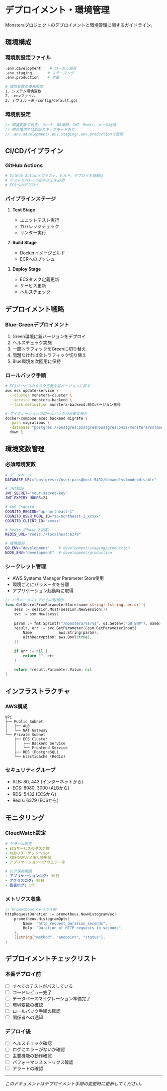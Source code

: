 # デプロイメント・環境管理

Monsteraプロジェクトのデプロイメントと環境管理に関するガイドライン。

## 環境構成

### 環境別設定ファイル
```bash
.env.development    # ローカル開発
.env.staging       # ステージング  
.env.production    # 本番

# 環境変数の優先順位
1. システム環境変数
2. .envファイル
3. デフォルト値（config/default.go）
```

### 環境別設定
```go
// 環境変数で設定: ポート、DB接続、JWT、Redis、メール送信
// 開発環境では認証スキップモードあり
// .env.development/.env.staging/.env.productionで管理
```

## CI/CDパイプライン

### GitHub Actions
```yaml
# GitHub Actionsでテスト、ビルド、デプロイを自動化
# テストカバレッジ80%以上を必須
# ECSへのデプロイ
```

### パイプラインステージ
1. **Test Stage**
   - ユニットテスト実行
   - カバレッジチェック
   - リンター実行

2. **Build Stage**
   - Dockerイメージビルド
   - ECRへのプッシュ

3. **Deploy Stage**
   - ECSタスク定義更新
   - サービス更新
   - ヘルスチェック

## デプロイメント戦略

### Blue-Greenデプロイメント
1. Green環境に新バージョンをデプロイ
2. ヘルスチェック実施
3. 一部トラフィックをGreenに切り替え
4. 問題なければ全トラフィック切り替え
5. Blue環境を次回用に保持

### ロールバック手順
```bash
# ECSサービスのタスク定義を前バージョンに戻す
aws ecs update-service \
  --cluster monstera-cluster \
  --service monstera-backend \
  --task-definition monstera-backend:前のバージョン番号

# マイグレーションのロールバックが必要な場合
docker-compose exec backend migrate \
  -path migrations \
  -database "postgres://postgres:postgres@postgres:5432/monstera?sslmode=disable" \
  down 1
```

## 環境変数管理

### 必須環境変数
```bash
# データベース
DATABASE_URL="postgres://user:pass@host:5432/dbname?sslmode=disable"

# JWT認証
JWT_SECRET="your-secret-key"
JWT_EXPIRY_HOURS=24

# AWS Cognito
COGNITO_REGION="ap-northeast-1"
COGNITO_USER_POOL_ID="ap-northeast-1_xxxxx"
COGNITO_CLIENT_ID="xxxxx"

# Redis（Phase 2以降）
REDIS_URL="redis://localhost:6379"

# 環境識別
GO_ENV="development"    # development/staging/production
NODE_ENV="development"  # development/production
```

### シークレット管理
- AWS Systems Manager Parameter Store使用
- 環境ごとにパラメータを分離
- アプリケーション起動時に取得

```go
// パラメータストアからの取得例
func GetSecretFromParameterStore(name string) (string, error) {
    sess := session.Must(session.NewSession())
    svc := ssm.New(sess)
    
    param := fmt.Sprintf("/monstera/%s/%s", os.Getenv("GO_ENV"), name)
    result, err := svc.GetParameter(&ssm.GetParameterInput{
        Name:           aws.String(param),
        WithDecryption: aws.Bool(true),
    })
    
    if err != nil {
        return "", err
    }
    
    return *result.Parameter.Value, nil
}
```

## インフラストラクチャ

### AWS構成
```
VPC
├── Public Subnet
│   ├── ALB
│   └── NAT Gateway
└── Private Subnet
    ├── ECS Cluster
    │   ├── Backend Service
    │   └── Frontend Service
    ├── RDS (PostgreSQL)
    └── ElastiCache (Redis)
```

### セキュリティグループ
- ALB: 80, 443 (インターネットから)
- ECS: 8080, 3000 (ALBから)
- RDS: 5432 (ECSから)
- Redis: 6379 (ECSから)

## モニタリング

### CloudWatch設定
```yaml
# アラーム設定
- ECSサービスのタスク数
- ALBのターゲットヘルス
- RDSのCPU/メモリ使用率
- アプリケーションログのエラー率

# ログ保持期間
- アプリケーションログ: 30日
- アクセスログ: 90日
- 監査ログ: 1年
```

### メトリクス収集
```go
// Prometheusメトリクス例
httpRequestDuration := prometheus.NewHistogramVec(
    prometheus.HistogramOpts{
        Name: "http_request_duration_seconds",
        Help: "Duration of HTTP requests in seconds",
    },
    []string{"method", "endpoint", "status"},
)
```

## デプロイメントチェックリスト

### 本番デプロイ前
- [ ] すべてのテストがパスしている
- [ ] コードレビュー完了
- [ ] データベースマイグレーション準備完了
- [ ] 環境変数の確認
- [ ] ロールバック手順の確認
- [ ] 関係者への通知

### デプロイ後
- [ ] ヘルスチェック確認
- [ ] ログにエラーがないか確認
- [ ] 主要機能の動作確認
- [ ] パフォーマンスメトリクス確認
- [ ] アラートの確認

---

*このドキュメントはデプロイメント手順の変更時に更新してください。*